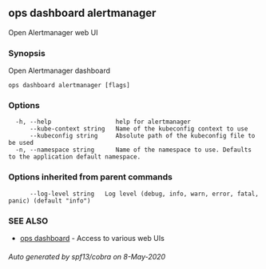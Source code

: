 ## ops dashboard alertmanager

Open Alertmanager web UI

### Synopsis

Open Alertmanager dashboard

```
ops dashboard alertmanager [flags]
```

### Options

```
  -h, --help                  help for alertmanager
      --kube-context string   Name of the kubeconfig context to use
      --kubeconfig string     Absolute path of the kubeconfig file to be used
  -n, --namespace string      Name of the namespace to use. Defaults to the application default namespace.
```

### Options inherited from parent commands

```
      --log-level string   Log level (debug, info, warn, error, fatal, panic) (default "info")
```

### SEE ALSO

* [ops dashboard](ops_dashboard.md)	 - Access to various web UIs

###### Auto generated by spf13/cobra on 8-May-2020
